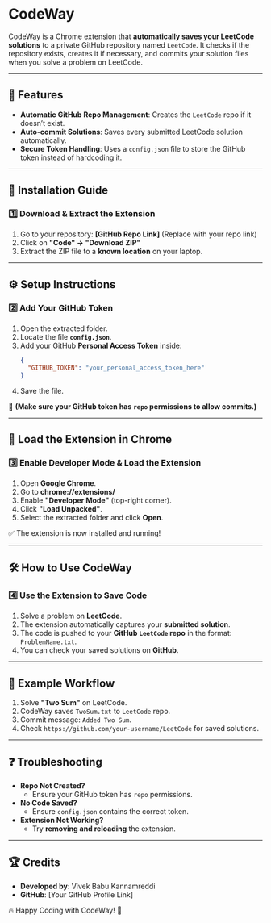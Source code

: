 # CodeWay

CodeWay is a Chrome extension that **automatically saves your LeetCode solutions** to a private GitHub repository named `LeetCode`. It checks if the repository exists, creates it if necessary, and commits your solution files when you solve a problem on LeetCode.

---
## 🚀 Features
- **Automatic GitHub Repo Management**: Creates the `LeetCode` repo if it doesn’t exist.
- **Auto-commit Solutions**: Saves every submitted LeetCode solution automatically.
- **Secure Token Handling**: Uses a `config.json` file to store the GitHub token instead of hardcoding it.

---
## 📌 Installation Guide

### **1️⃣ Download & Extract the Extension**
1. Go to your repository: **[GitHub Repo Link]** (Replace with your repo link)
2. Click on **"Code" → "Download ZIP"**
3. Extract the ZIP file to a **known location** on your laptop.

---
## ⚙️ Setup Instructions

### **2️⃣ Add Your GitHub Token**
1. Open the extracted folder.
2. Locate the file **`config.json`**.
3. Add your GitHub **Personal Access Token** inside:
   ```json
   {
     "GITHUB_TOKEN": "your_personal_access_token_here"
   }
   ```
4. Save the file.

🔹 **(Make sure your GitHub token has `repo` permissions to allow commits.)**

---
## 🔌 Load the Extension in Chrome
### **3️⃣ Enable Developer Mode & Load the Extension**
1. Open **Google Chrome**.
2. Go to **chrome://extensions/**
3. Enable **"Developer Mode"** (top-right corner).
4. Click **"Load Unpacked"**.
5. Select the extracted folder and click **Open**.

✅ The extension is now installed and running!

---
## 🛠️ How to Use CodeWay

### **4️⃣ Use the Extension to Save Code**
1. Solve a problem on **LeetCode**.
2. The extension automatically captures your **submitted solution**.
3. The code is pushed to your **GitHub `LeetCode` repo** in the format: `ProblemName.txt`.
4. You can check your saved solutions on **GitHub**.

---
## 📝 Example Workflow
1. Solve **"Two Sum"** on LeetCode.
2. CodeWay saves `TwoSum.txt` to `LeetCode` repo.
3. Commit message: `Added Two Sum`.
4. Check `https://github.com/your-username/LeetCode` for saved solutions.

---
## ❓ Troubleshooting
- **Repo Not Created?**
  - Ensure your GitHub token has `repo` permissions.
- **No Code Saved?**
  - Ensure `config.json` contains the correct token.
- **Extension Not Working?**
  - Try **removing and reloading** the extension.

---
## 🏆 Credits
- **Developed by**: Vivek Babu Kannamreddi
- **GitHub**: [Your GitHub Profile Link]

🔥 Happy Coding with CodeWay! 🚀




















